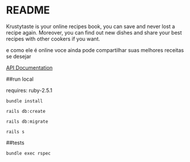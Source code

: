 # README

Krustytaste is your online recipes book, you can save and never lost a recipe again. Moreover, you can find out new dishes and share your best recipes with other cookers if you want.  

e como ele é online voce ainda pode compartilhar suas melhores receitas se desejar

[API Documentation](https://documenter.getpostman.com/view/122265/krustytaste-api/RW1emyNX#b8da1a98-c287-e409-fb80-b259dc70a6c8)


##run local

requires: ruby-2.5.1

`bundle install`

`rails db:create`

`rails db:migrate`

`rails s`

##tests

`bundle exec rspec`
